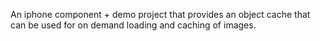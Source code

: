 An iphone component + demo project that provides an object cache that can be used for on demand loading and caching of images.
